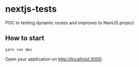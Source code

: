 # nextjs-tests

POC to testing dynamic routes and improves to NextJS project


## How to start
```bash
yarn run dev
```

Open your application on [http://localhost:3000](http://localhost:3000)
